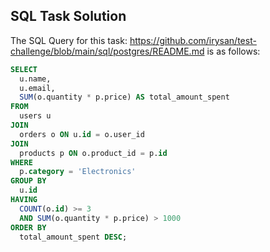 ## SQL Task Solution
The SQL Query for this task: <https://github.com/irysan/test-challenge/blob/main/sql/postgres/README.md>
is as follows:

```sql
SELECT
  u.name,
  u.email,
  SUM(o.quantity * p.price) AS total_amount_spent
FROM
  users u
JOIN
  orders o ON u.id = o.user_id
JOIN
  products p ON o.product_id = p.id
WHERE
  p.category = 'Electronics'
GROUP BY
  u.id
HAVING
  COUNT(o.id) >= 3
  AND SUM(o.quantity * p.price) > 1000
ORDER BY
  total_amount_spent DESC;
```